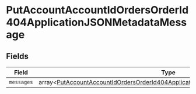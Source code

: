 # PutAccountAccountIdOrdersOrderId404ApplicationJSONMetadataMessage


## Fields

| Field                                                                                                                                                                                    | Type                                                                                                                                                                                     | Required                                                                                                                                                                                 | Description                                                                                                                                                                              |
| ---------------------------------------------------------------------------------------------------------------------------------------------------------------------------------------- | ---------------------------------------------------------------------------------------------------------------------------------------------------------------------------------------- | ---------------------------------------------------------------------------------------------------------------------------------------------------------------------------------------- | ---------------------------------------------------------------------------------------------------------------------------------------------------------------------------------------- |
| `messages`                                                                                                                                                                               | array<[PutAccountAccountIdOrdersOrderId404ApplicationJSONMetadataMessageMessages](../../models/operations/PutAccountAccountIdOrdersOrderId404ApplicationJSONMetadataMessageMessages.md)> | :heavy_minus_sign:                                                                                                                                                                       | N/A                                                                                                                                                                                      |